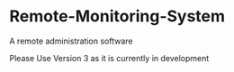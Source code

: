 # Remote-Monitoring-System
A remote administration software

Please Use Version 3 as it is currently in development
